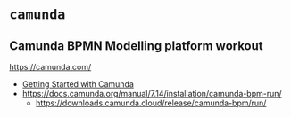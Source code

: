 #  `camunda`
## Camunda BPMN Modelling platform workout

https://camunda.com/

* [Getting Started with Camunda](https://www.youtube.com/playlist?list=PLJG25HlmvsOUnCziyJBWzcNh7RM5quTmv)
* https://docs.camunda.org/manual/7.14/installation/camunda-bpm-run/
    * https://downloads.camunda.cloud/release/camunda-bpm/run/
